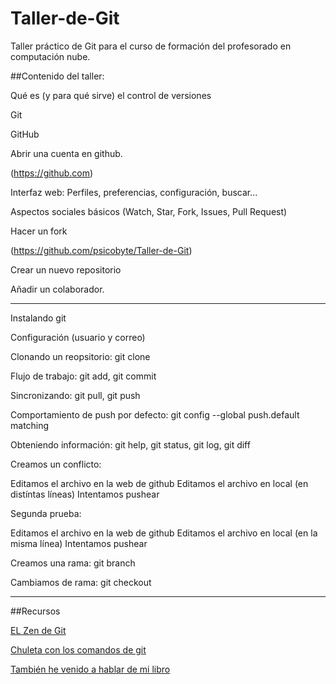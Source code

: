 Taller-de-Git
=============

Taller práctico de Git para el curso de formación del profesorado en computación nube.

##Contenido del taller:

Qué es (y para qué sirve) el control de versiones

Git

GitHub

Abrir una cuenta en github.

(https://github.com)

Interfaz web: Perfiles, preferencias, configuración, buscar...

Aspectos sociales básicos (Watch, Star, Fork, Issues, Pull Request)

Hacer un fork

(https://github.com/psicobyte/Taller-de-Git)

Crear un nuevo repositorio

Añadir un colaborador.

--------------------------------

Instalando git

Configuración (usuario y correo)

Clonando un reopsitorio: git clone

Flujo de trabajo: git add, git commit

Sincronizando: git pull, git push

Comportamiento de push por defecto: git config --global push.default matching

Obteniendo información: git help, git status, git log, git diff

Creamos un conflicto:

Editamos el archivo en la web de github
Editamos el archivo en local (en distíntas líneas)
Intentamos pushear

Segunda prueba:

Editamos el archivo en la web de github
Editamos el archivo en local (en la misma línea)
Intentamos pushear



Creamos una rama: git branch

Cambiamos de rama: git checkout

------------------------------------

##Recursos

[EL Zen de Git](http://www.psicobyte.com/descargas/ZenDeGit2.pdf)

[Chuleta con los comandos de git](https://training.github.com/kit/downloads/github-git-cheat-sheet.pdf)

[También he venido a hablar de mi libro](http://www.amazon.es/gp/product/B00K515GL2?adid=1CD5MEA4AAGDTYMASSXP)
